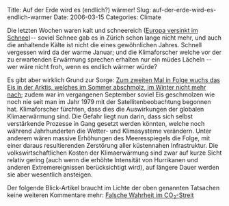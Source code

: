 Title: Auf der Erde wird es (endlich?) wärmer!
Slug: auf-der-erde-wird-es-endlich-warmer
Date: 2006-03-15
Categories: Climate

Die letzten Wochen waren kalt und schneereich ([Europa versinkt im Schnee](http://www.spiegel.de/wissenschaft/weltraum/0,1518,406099,00.html))-- soviel Schnee gab es in Zürich schon lange nicht mehr, und auch die anhaltende Kälte ist nicht die eines gewöhnlichen Jahres. Schnell vergessen wird da der warme Januar; und die Klimaforscher welche vor der zu erwartenden Erwärmung sprechen erhalten nur ein müdes Lächeln -- wer wäre nicht froh, wenn es endlich wärmer würde?

Es gibt aber wirklich Grund zur Sorge: [Zum zweiten Mal in Folge wuchs das Eis in der Arktis, welches im Sommer abschmolz, im Winter nicht mehr nach](http://www.spiegel.de/wissenschaft/erde/0,1518,406113,00.html); zudem war im vergangenen September soviel Eis geschmolzen wie noch nie seit man im Jahr 1979 mit der Satellitenbeobachtung begonnen hat. Klimaforscher fürchten, dass dies die Auswirkungen der globalen Klimaerwärmung sind. Die Gefahr liegt nun darin, dass sich selbst verstärkende Prozesse in Gang gesetzt werden könnten, welche noch während Jahrhunderten die Wetter- und Klimasysteme verändern. Unter anderem wären massive Erhöhungen des Meeresspiegels die Folge, mit einer daraus resultierenden Zerstörung aller küstennahen Infrastruktur. Die volkswirtschaftlichen Kosten der Klimaerwärmung sind zwar auf kurze Sicht relativ gering (auch wenn die erhöhte Intensität von Hurrikanen und anderen Extremereignissen berücksichtigt wird), auf längere Dauer werden sie aber wesentlich ansteigen.

Der folgende Blick-Artikel braucht im Lichte der oben genannten Tatsachen keine weiteren Kommentare mehr: [Falsche Wahrheit im CO<sub>2</sub>-Streit](http://www.blick.ch/news/schweiz/artikel33762)
